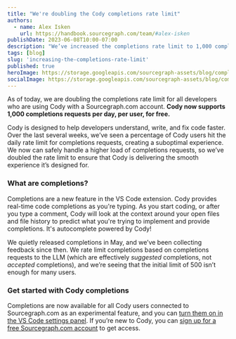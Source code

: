 ```yaml
---
title: "We're doubling the Cody completions rate limit"
authors:
  - name: Alex Isken
    url: https://handbook.sourcegraph.com/team/#alex-isken
publishDate: 2023-06-08T10:00-07:00
description: "We’ve increased the completions rate limit to 1,000 completions per day for Sourcegraph.com users."
tags: [blog]
slug: 'increasing-the-completions-rate-limit'
published: true
heroImage: https://storage.googleapis.com/sourcegraph-assets/blog/completions-rate-limit-hero.png
socialImage: https://storage.googleapis.com/sourcegraph-assets/blog/completions-rate-limit-hero.png
---
```


As of today, we are doubling the completions rate limit for all developers who are using Cody with a Sourcegraph.com account. **Cody now supports 1,000 completions requests per day, per user, for free.**

Cody is designed to help developers understand, write, and fix code faster. Over the last several weeks, we’ve seen a percentage of Cody users hit the daily rate limit for completions requests, creating a suboptimal experience. We now can safely handle a higher load of completions requests, so we’ve doubled the rate limit to ensure that Cody is delivering the smooth experience it’s designed for.

### What are completions?

Completions are a new feature in the VS Code extension. Cody provides real-time code completions as you're typing. As you start coding, or after you type a comment, Cody will look at the context around your open files and file history to predict what you're trying to implement and provide completions. It's autocomplete powered by Cody!

<YouTube
  title="Sourcegraph Cody: Inline Assist" 
  id="QV2R660Jur4"
  showTitle={false}
/>

We quietly released completions in May, and we’ve been collecting feedback since then. We rate limit completions based on completions requests to the LLM (which are effectively *suggested* completions, not *accepted* completions), and we’re seeing that the initial limit of 500 isn’t enough for many users. 

### Get started with Cody completions

Completions are now available for all Cody users connected to Sourcegraph.com as an experimental feature, and you can [turn them on in the VS Code settings panel](https://docs.sourcegraph.com/cody/completions). If you’re new to Cody, you can [sign up for a free Sourcegraph.com account](https://sourcegraph.com/sign-up) to get access.
